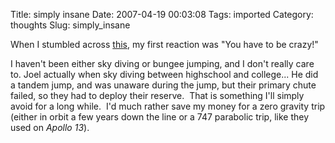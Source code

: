 Title: simply insane
Date: 2007-04-19 00:03:08
Tags: imported
Category: thoughts
Slug: simply_insane

When I stumbled across <a href="http://video.google.com/videoplay?docid=-1120619888350136916" title="Wow, nerves of steel">this</a>, my first reaction was "You have to be crazy!"

I haven't been either sky diving or bungee jumping, and I don't really care to. Joel actually when sky diving between highschool and college... He did a tandem jump, and was unaware during the jump, but their primary chute failed, so they had to deploy their reserve.  That is something I'll simply avoid for a long while.  I'd much rather save my money for a zero gravity trip (either in orbit a few years down the line or a 747 parabolic trip, like they used on <em>Apollo 13</em>).
